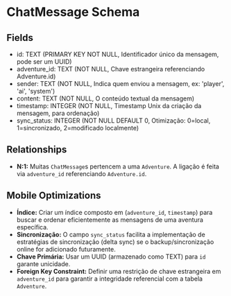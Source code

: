 # ChatMessage Schema

## Fields
- id: TEXT (PRIMARY KEY NOT NULL, Identificador único da mensagem, pode ser um UUID)
- adventure_id: TEXT (NOT NULL, Chave estrangeira referenciando Adventure.id)
- sender: TEXT (NOT NULL, Indica quem enviou a mensagem, ex: 'player', 'ai', 'system')
- content: TEXT (NOT NULL, O conteúdo textual da mensagem)
- timestamp: INTEGER (NOT NULL, Timestamp Unix da criação da mensagem, para ordenação)
- sync_status: INTEGER (NOT NULL DEFAULT 0, Otimização: 0=local, 1=sincronizado, 2=modificado localmente)

## Relationships
- **N:1:** Muitas `ChatMessage`s pertencem a uma `Adventure`. A ligação é feita via `adventure_id` referenciando `Adventure.id`.

## Mobile Optimizations
- **Índice:** Criar um índice composto em (`adventure_id`, `timestamp`) para buscar e ordenar eficientemente as mensagens de uma aventura específica.
- **Sincronização:** O campo `sync_status` facilita a implementação de estratégias de sincronização (delta sync) se o backup/sincronização online for adicionado futuramente.
- **Chave Primária:** Usar um UUID (armazenado como TEXT) para `id` garante unicidade.
- **Foreign Key Constraint:** Definir uma restrição de chave estrangeira em `adventure_id` para garantir a integridade referencial com a tabela `Adventure`.
